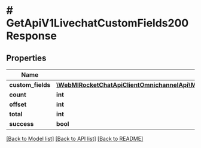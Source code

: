 # # GetApiV1LivechatCustomFields200Response

## Properties

Name | Type | Description | Notes
------------ | ------------- | ------------- | -------------
**custom_fields** | [**\WebMIRocketChatApiClientOmnichannelApi\Model\GetApiV1LivechatCustomFields200ResponseCustomFieldsInner[]**](GetApiV1LivechatCustomFields200ResponseCustomFieldsInner.md) |  | [optional]
**count** | **int** |  | [optional]
**offset** | **int** |  | [optional]
**total** | **int** |  | [optional]
**success** | **bool** |  | [optional]

[[Back to Model list]](../../README.md#models) [[Back to API list]](../../README.md#endpoints) [[Back to README]](../../README.md)
